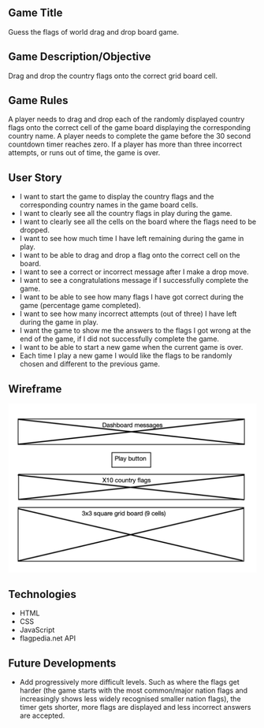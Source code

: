 ## Game Title

Guess the flags of world drag and drop board game.

## Game Description/Objective

Drag and drop the country flags onto the correct grid board cell.

## Game Rules

A player needs to drag and drop each of the randomly displayed country flags onto the correct cell of the game board displaying the corresponding country name. A player needs to complete the game before the 30 second countdown timer reaches zero. If a player has more than three incorrect attempts, or runs out of time, the game is over.

## User Story

- I want to start the game to display the country flags and the corresponding country names in the game board cells.
- I want to clearly see all the country flags in play during the game.
- I want to clearly see all the cells on the board where the flags need to be dropped.
- I want to see how much time I have left remaining during the game in play.
- I want to be able to drag and drop a flag onto the correct cell on the board.
- I want to see a correct or incorrect message after I make a drop move.
- I want to see a congratulations message if I successfully complete the game.
- I want to be able to see how many flags I have got correct during the game (percentage game completed).
- I want to see how many incorrect attempts (out of three) I have left during the game in play.
- I want the game to show me the answers to the flags I got wrong at the end of the game, if I did not successfully complete the game.
- I want to be able to start a new game when the current game is over.
- Each time I play a new game I would like the flags to be randomly chosen and different to the previous game.

## Wireframe

![wireframe!](./wireframe.png "wireframe")

## Technologies

- HTML
- CSS
- JavaScript
- flagpedia.net API

## Future Developments

- Add progressively more difficult levels. Such as where the flags get harder (the game starts with the most common/major nation flags and increasingly shows less widely recognised smaller nation flags), the timer gets shorter, more flags are displayed and less incorrect answers are accepted.
